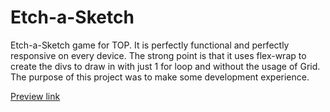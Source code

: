 # Etch-a-Sketch

Etch-a-Sketch game for TOP.
It is perfectly functional and perfectly responsive on every device.
The strong point is that it uses flex-wrap to create the divs to draw in with just 1 for loop 
and without the usage of Grid.
The purpose of this project was to make some development experience.

[Preview link](https://simonemorella.github.io/Etch-a-Sketch/)
